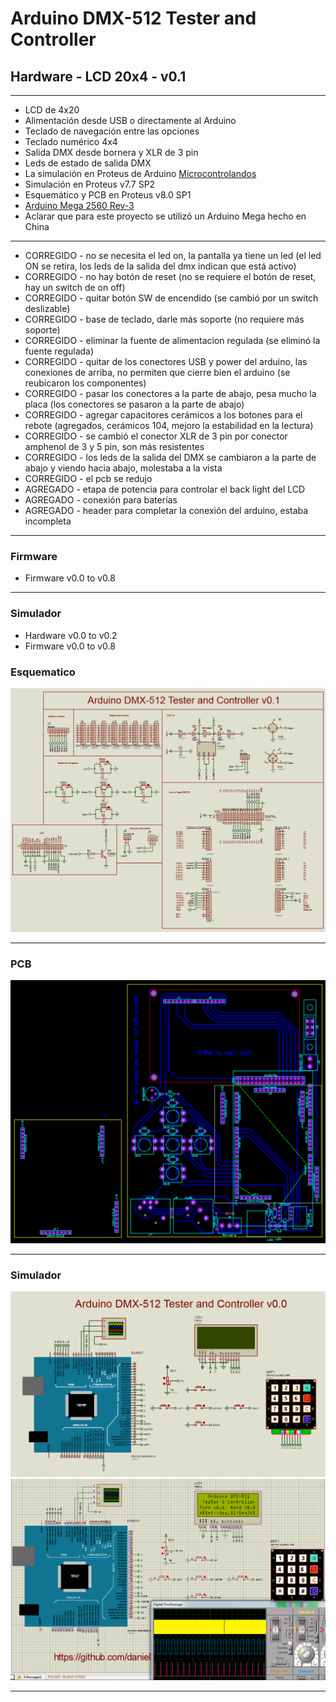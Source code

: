 # **Arduino DMX-512 Tester and Controller**

## **Hardware - LCD 20x4 - v0.1**

***

- LCD de 4x20
- Alimentación desde USB o directamente al Arduino
- Teclado de navegación entre las opciones
- Teclado numérico 4x4
- Salida DMX desde bornera y XLR de 3 pin
- Leds de estado de salida DMX
- La simulación en Proteus de Arduino [Microcontrolandos](http://microcontrolandos.blogspot.mx/2012/12/arduino-componentes-para-o-proteus.html)
- Simulación en Proteus v7.7 SP2
- Esquemático y PCB en Proteus v8.0 SP1
- [Arduino Mega 2560 Rev-3](http://www.arduino.cc/en/Main/ArduinoBoardMega2560)
- Aclarar que para este proyecto se utilizó un Arduino Mega hecho en China

***

- CORREGIDO - no se necesita el led on, la pantalla ya tiene un led (el led ON se retira, los leds de la salida del dmx indican que está activo)
- CORREGIDO - no hay botón de reset (no se requiere el botón de reset, hay un switch de on off)
- CORREGIDO - quitar botón SW de encendido (se cambió por un switch deslizable)
- CORREGIDO - base de teclado, darle más soporte (no requiere más soporte)
- CORREGIDO - eliminar la fuente de alimentacion regulada (se eliminó la fuente regulada)
- CORREGIDO - quitar de los conectores USB y power del arduino, las conexiones de arriba, no permiten que cierre bien el arduino (se reubicaron los componentes)
- CORREGIDO - pasar los conectores a la parte de abajo, pesa mucho la placa (los conectores se pasaron a la parte de abajo)
- CORREGIDO - agregar capacitores cerámicos a los botones para el rebote (agregados, cerámicos 104, mejoro la estabilidad en la lectura)
- CORREGIDO - se cambió el conector XLR de 3 pin por conector amphenol de 3 y 5 pin, son más resistentes
- CORREGIDO - los leds de la salida del DMX se cambiaron a la parte de abajo y viendo hacia abajo, molestaba a la vista
- CORREGIDO - el pcb se redujo
- AGREGADO  - etapa de potencia para controlar el back light del LCD
- AGREGADO  - conexión para baterías
- AGREGADO  - header para completar la conexión del arduino, estaba incompleta

***

### **Firmware**

- Firmware v0.0 to v0.8

***

### **Simulador**

- Hardware v0.0 to v0.2
- Firmware v0.0 to v0.8

### **Esquematico**

![Esquematico](https://raw.githubusercontent.com/Arduino-DMX-512-Tester-and-Controller/Arduino-DMX-512-Tester-and-Controller-LCD-20x4-Hardware/master/media/Esquematico.png)

***

### **PCB**

![PCB](https://raw.githubusercontent.com/Arduino-DMX-512-Tester-and-Controller/Arduino-DMX-512-Tester-and-Controller-LCD-20x4-Hardware/master/media/PCB.png)

***

### **Simulador**

![Simulador](https://raw.githubusercontent.com/Arduino-DMX-512-Tester-and-Controller/Arduino-DMX-512-Tester-and-Controller-LCD-20x4-Hardware/master/media/Simulador.png)
![Simulador](https://raw.githubusercontent.com/Arduino-DMX-512-Tester-and-Controller/Arduino-DMX-512-Tester-and-Controller-LCD-20x4-Hardware/master/media/Simulador%20exe.PNG)

***
